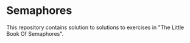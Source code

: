 # Semaphores
This repository contains solution to solutions to exercises in "The Little Book Of Semaphores".
